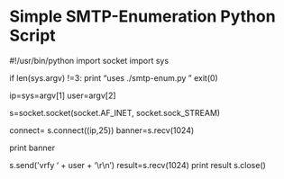 # Simple SMTP-Enumeration Python Script

#!/usr/bin/python
import socket
import sys

if len(sys.argv) !=3:
    print “uses ./smtp-enum.py <IP> <user>”
        exit(0)
     
ip=sys=argv[1]
user=argv[2]

s=socket.socket(socket.AF_INET, socket.sock_STREAM)

connect= s.connect((ip,25))
banner=s.recv(1024)

print banner

s.send('vrfy ‘ + user + ‘\r\n’)
result=s.recv(1024)
print result
s.close()
